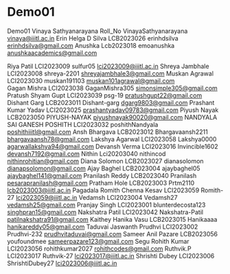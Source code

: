 # Demo01
Demo01
Vinaya Sathyanarayana Roll_No VinayaSathyanarayana vinaya@iiitl.ac.in 
Erin Helga D Silva    LCB2023026   erinhdsilva      erinhdsilva@gmail.com
Anushka Lcb2023018 emoanushka anushkaacademics@gmail.com

Riya Patil LCI2023009 sulfur05 lci2023009@iiitl.ac.in
Shreya Jambhale LCI2023008 shreya-2201 shreyajambhale3@gmail.com
Muskan Agrawal LCI2023030 muskan191103 muskan101agrawal@gmail.com
<br>Gagan Mishra LCI2023038 GaganMishra305 simonsimple305@gmail.com<br>
Pratush Shyam Gupt LCI2023039 psg-19 pratushgupt22@gmail.com
Dishant Garg LCB2023011 Dishant-garg dgarg9803@gmail.com
Prashant Kumar Yadav LCI2023025 prashantyadav09783@gmail.com
Piyush Nayak   LCB2023050   PIYUSH-NAYAK   piyushnayak90020@gmail.com
NANDYALA SAI GANESH POSHITH LCI2023032 poshithNandyala poshithiiitl@gmail.com
Ansh Bhargava LCB2023012 Bhargavaansh2211 bhargavaansh78@gmail.com
Lakshya Agarwal LCI2023058 Lakshya0000 agarwallakshya94@gmail.com
Devansh Verma LCI2023016 Invincible1602
devansh7192@gmail.com 
Nithin Lci20203040 nithincod nithinrohitian@gmail.com
Diana Solomon LCB2023027 dianasolomon dianapsolomon@gmail.com
Ajay Baghel LCB2023004 ajaybaghel05 ajaybaghel141@gmail.com
Pranilash Reddy LCB2023040 Pranilash pesarapranilash@gmail.com
Pratham Hole LCB2023003 Prtm2110 lcb2023003@iiitl.ac.in
Pagadala Romith Chenna Kesav LCI2023059 Romith-27 lci2023059@iiitl.ac.in
Vedamsh LCI2023004 Vedamsh27 vedamsh25@gmail.com
Pranjay Singh LCI2023001 blunterdecosta123 singhpran15@gmail.com
Nakshatra Patil LCI2023042 Nakshatra-Patil patilnakshatra91@gmail.com
Kaithey Hanika Vasu LCB2023015 Hanikaaaa hanikareddy05@gmail.com
Taduvai Jaswanth Prudhvi LCI2023002 Prudhvi-232 prudhvitaduvai@gmail.com
Sameer Anil Pazare LCB2023056  youfoundmee sameerpazare123@gmail.com
Segu Rohith Kumar LCI2023056 rohithkumar2027 rohithcodes@gmail.com
Ruthvik.P LCI2023017 Ruthvik-27 lci2023017@iiitl.ac.in
Shrishti Dubey LCI2023006 ShrishtiDubey27 lci2023006@iiitl.ac.in
